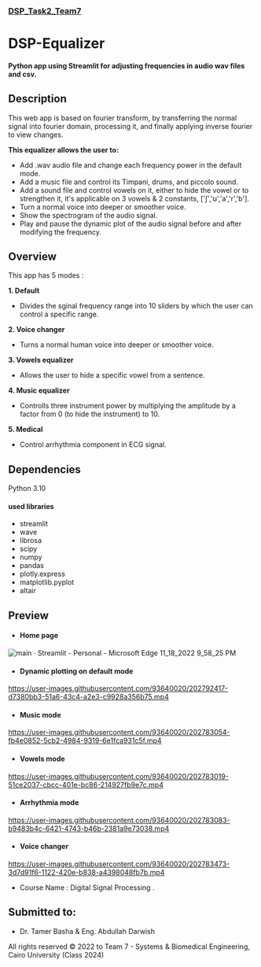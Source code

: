 ### [ DSP_Task2_Team7 ](https://github.com/Ayasameh1/DSP-Equalizer/blob/main/Task_Info.md)

# DSP-Equalizer
#### Python app using Streamlit for adjusting frequencies in audio wav files and csv.
 
## Description
This web app is based on fourier transform, by transferring the normal signal into fourier domain, processing it, and finally applying inverse fourier to view changes.

**This equalizer allows the user to:**
- Add .wav audio file and change each frequency power in the default mode.
- Add a music file and control its Timpani, drums, and piccolo sound.
- Add a sound file and control vowels on it, either to hide the vowel or to strengthen it, it's applicable on 3 vowels & 2 constants, ['ʃ','ʊ','a','r','b'].
- Turn a normal voice into deeper or smoother voice.
- Show the spectrogram of the audio signal.
- Play and pause the dynamic plot of the audio signal before and after modifying the frequency. 

 ## Overview 
 This app has 5 modes :
 
 **1. Default**
 - Divides the sginal frequency range into 10 sliders by which the user can control a specific range. 

**2. Voice changer**
 - Turns a normal human voice into deeper or smoother voice.

 **3. Vowels equalizer**
 - Allows the user to hide a specific vowel from a sentence.

 **4. Music equalizer**
 - Controlls three instrument power by multiplying the amplitude by a factor from 0 (to hide the instrument) to 10.

 **5. Medical** 
 - Control arrhythmia component in ECG signal.


 ## Dependencies
 Python 3.10
 #### used libraries
 - streamlit
 - wave
 - librosa
 - scipy
 - numpy
 - pandas
 - plotly.express
 - matplotlib.pyplot
 - altair
 
  ## Preview
- #### Home page
![main · Streamlit - Personal - Microsoft​ Edge 11_18_2022 9_58_25 PM](https://user-images.githubusercontent.com/93640020/202792104-c6202c4c-6195-47e9-9a18-e539ecc0812c.png)

- #### Dynamic plotting on default mode



https://user-images.githubusercontent.com/93640020/202792417-d7380bb3-51a6-43c4-a2e3-c9928a356b75.mp4



- #### Music mode



https://user-images.githubusercontent.com/93640020/202783054-fb4e0852-5cb2-4984-9319-6e1fca931c5f.mp4



- #### Vowels mode



https://user-images.githubusercontent.com/93640020/202783019-51ce2037-cbcc-401e-bc86-214927fb9e7c.mp4



- #### Arrhythmia mode 



https://user-images.githubusercontent.com/93640020/202783083-b9483b4c-6421-4743-b46b-2381a9e73038.mp4



- #### Voice changer



https://user-images.githubusercontent.com/93640020/202783473-3d7d91f6-1122-420e-b838-a4398048fb7b.mp4

- Course Name : Digital Signal Processing .

## Submitted to:

- Dr. Tamer Basha & Eng. Abdullah Darwish

All rights reserved © 2022 to Team 7 - Systems & Biomedical Engineering, Cairo University (Class 2024)
 
